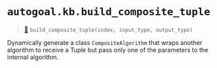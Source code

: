 # `autogoal.kb.build_composite_tuple`

> [📝](https://github.com/autogoal/autogoal/blob/master/autogoal/kb/_data.py#L180)
> `build_composite_tuple(index, input_type, output_type)`

Dynamically generate a class `CompositeAlgorithm` that wraps
another algorithm to receive a Tuple but pass only one of the
parameters to the internal algorithm.
